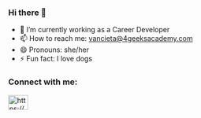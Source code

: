 ### Hi there 👋

- 🔭 I’m currently working as a Career Developer
- 📫 How to reach me: vancieta@4geeksacademy.com
- 😄 Pronouns: she/her
- ⚡ Fun fact: I love dogs 

<h3 align="left">Connect with me:</h3>
<p align="left">

<a href="https://www.linkedin.com/in/valentina-ancieta/" target="blank"><img align="center" src="https://raw.githubusercontent.com/rahuldkjain/github-profile-readme-generator/master/src/images/icons/Social/linked-in-alt.svg" alt="https://www.linkedin.com/in/valentina-ancieta/" height="30" width="40" /></a>
</p>
